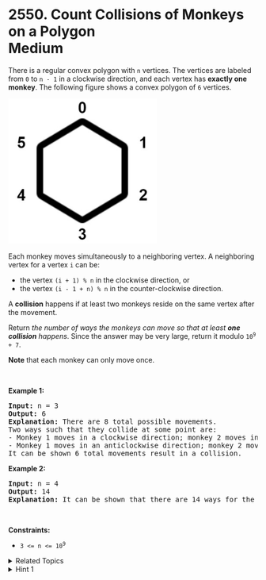 
# 2550. Count Collisions of Monkeys on a Polygon<br> Medium

<p>There is a regular convex polygon with <code>n</code> vertices. The vertices are labeled from <code>0</code> to <code>n - 1</code> in a clockwise direction, and each vertex has <strong>exactly one monkey</strong>. The following figure shows a convex polygon of <code>6</code> vertices.</p>
<img alt="" src="./assets/image1.jpg" style="width: 300px; height: 293px;" />
<p>Each monkey moves simultaneously to a neighboring vertex. A neighboring vertex for a vertex <code>i</code> can be:</p>

<ul>
	<li>the vertex <code>(i + 1) % n</code> in the clockwise direction, or</li>
	<li>the vertex <code>(i - 1 + n) % n</code> in the counter-clockwise direction.</li>
</ul>

<p>A <strong>collision</strong> happens if at least two monkeys reside on the same vertex after the movement.</p>

<p>Return <em>the number of ways the monkeys can move so that at least <strong>one collision</strong></em> <em> happens</em>. Since the answer may be very large, return it modulo <code>10<sup>9 </sup>+ 7</code>.</p>

<p><strong>Note</strong> that each monkey can only move once.</p>

<p>&nbsp;</p>
<p><strong class="example">Example 1:</strong></p>

<pre>
<strong>Input:</strong> n = 3
<strong>Output:</strong> 6
<strong>Explanation:</strong> There are 8 total possible movements.
Two ways such that they collide at some point are:
- Monkey 1 moves in a clockwise direction; monkey 2 moves in an anticlockwise direction; monkey 3 moves in a clockwise direction. Monkeys 1 and 2 collide.
- Monkey 1 moves in an anticlockwise direction; monkey 2 moves in an anticlockwise direction; monkey 3 moves in a clockwise direction. Monkeys 1 and 3 collide.
It can be shown 6 total movements result in a collision.
</pre>

<p><strong class="example">Example 2:</strong></p>

<pre>
<strong>Input:</strong> n = 4
<strong>Output:</strong> 14
<strong>Explanation:</strong> It can be shown that there are 14 ways for the monkeys to collide.
</pre>

<p>&nbsp;</p>
<p><strong>Constraints:</strong></p>

<ul>
	<li><code>3 &lt;= n &lt;= 10<sup>9</sup></code></li>
</ul>


<details>

<summary> Related Topics </summary>

-	`Math`
-	`Recursion`

</details>


<details>
<summary> Hint 1 </summary>
Try counting the number of ways in which the monkeys will not collide.
</details>
